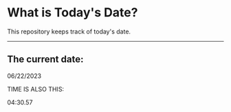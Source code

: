 # What is Today's Date?
This repository keeps track of today's date.
* * *
 
## The current date:  
 06/22/2023 
  
  
 TIME IS ALSO THIS: 
  
 04:30.57 
  
  
